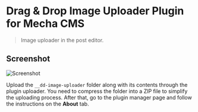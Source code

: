 Drag &amp; Drop Image Uploader Plugin for Mecha CMS
===================================================

> Image uploader in the post editor.

Screenshot
----------

![Screenshot](http://lh3.googleusercontent.com/-MxNf7eM95II/VYeOao5bo2I/AAAAAAAACv4/PJPTBxV3QEE/s1600/drag-and-drop-image-uploader-plugin-for-mecha-cms.gif)

Upload the `__dd-image-uploader` folder along with its contents through the plugin uploader. You need to compress the folder into a ZIP file to simplify the uploading process. After that, go to the plugin manager page and follow the instructions on the **About** tab.